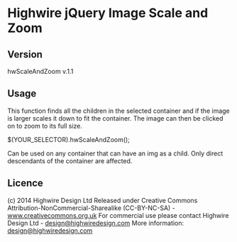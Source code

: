 Highwire jQuery Image Scale and Zoom
====================================

Version
-------
hwScaleAndZoom v.1.1

Usage
-----
This function finds all the children in the selected container and if the image is larger scales it down to fit the container.
The image can then be clicked on to zoom to its full size.

$(YOUR_SELECTOR).hwScaleAndZoom();

Can be used on any container that can have an img as a child. 
Only direct descendants of the container are affected.

Licence
-------
(c) 2014 Highwire Design Ltd
Released under Creative Commons Attribution-NonCommercial-Sharealike (CC-BY-NC-SA) - www.creativecommons.org.uk
For commercial use please contact Highwire Design Ltd - design@highwiredesign.com
More information: design@highwiredesign.com